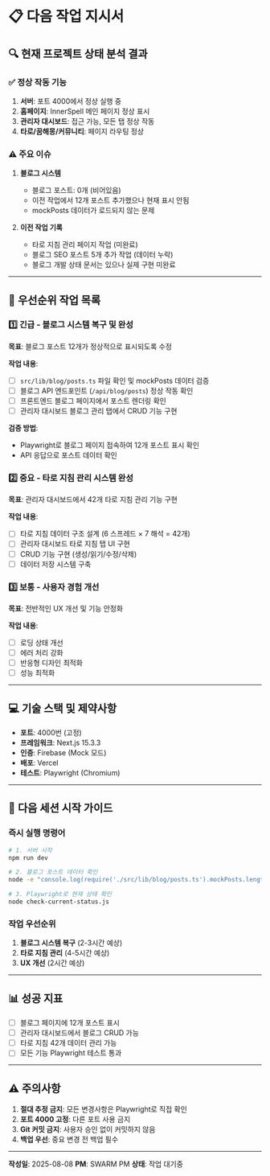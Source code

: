 # 📋 다음 작업 지시서

## 🔍 현재 프로젝트 상태 분석 결과

### ✅ 정상 작동 기능
1. **서버**: 포트 4000에서 정상 실행 중
2. **홈페이지**: InnerSpell 메인 페이지 정상 표시
3. **관리자 대시보드**: 접근 가능, 모든 탭 정상 작동
4. **타로/꿈해몽/커뮤니티**: 페이지 라우팅 정상

### ⚠️ 주요 이슈
1. **블로그 시스템**
   - 블로그 포스트: 0개 (비어있음)
   - 이전 작업에서 12개 포스트 추가했으나 현재 표시 안됨
   - mockPosts 데이터가 로드되지 않는 문제

2. **이전 작업 기록**
   - 타로 지침 관리 페이지 작업 (미완료)
   - 블로그 SEO 포스트 5개 추가 작업 (데이터 누락)
   - 블로그 개발 상태 문서는 있으나 실제 구현 미완료

---

## 🎯 우선순위 작업 목록

### 1️⃣ 긴급 - 블로그 시스템 복구 및 완성
**목표**: 블로그 포스트 12개가 정상적으로 표시되도록 수정

**작업 내용**:
- [ ] `src/lib/blog/posts.ts` 파일 확인 및 mockPosts 데이터 검증
- [ ] 블로그 API 엔드포인트 (`/api/blog/posts`) 정상 작동 확인
- [ ] 프론트엔드 블로그 페이지에서 포스트 렌더링 확인
- [ ] 관리자 대시보드 블로그 관리 탭에서 CRUD 기능 구현

**검증 방법**:
- Playwright로 블로그 페이지 접속하여 12개 포스트 표시 확인
- API 응답으로 포스트 데이터 확인

### 2️⃣ 중요 - 타로 지침 관리 시스템 완성
**목표**: 관리자 대시보드에서 42개 타로 지침 관리 기능 구현

**작업 내용**:
- [ ] 타로 지침 데이터 구조 설계 (6 스프레드 × 7 해석 = 42개)
- [ ] 관리자 대시보드 타로 지침 탭 UI 구현
- [ ] CRUD 기능 구현 (생성/읽기/수정/삭제)
- [ ] 데이터 저장 시스템 구축

### 3️⃣ 보통 - 사용자 경험 개선
**목표**: 전반적인 UX 개선 및 기능 안정화

**작업 내용**:
- [ ] 로딩 상태 개선
- [ ] 에러 처리 강화
- [ ] 반응형 디자인 최적화
- [ ] 성능 최적화

---

## 💻 기술 스택 및 제약사항
- **포트**: 4000번 (고정)
- **프레임워크**: Next.js 15.3.3
- **인증**: Firebase (Mock 모드)
- **배포**: Vercel
- **테스트**: Playwright (Chromium)

---

## 🚀 다음 세션 시작 가이드

### 즉시 실행 명령어
```bash
# 1. 서버 시작
npm run dev

# 2. 블로그 포스트 데이터 확인
node -e "console.log(require('./src/lib/blog/posts.ts').mockPosts.length)"

# 3. Playwright로 현재 상태 확인
node check-current-status.js
```

### 작업 우선순위
1. **블로그 시스템 복구** (2-3시간 예상)
2. **타로 지침 관리** (4-5시간 예상)
3. **UX 개선** (2시간 예상)

---

## 📊 성공 지표
- [ ] 블로그 페이지에 12개 포스트 표시
- [ ] 관리자 대시보드에서 블로그 CRUD 가능
- [ ] 타로 지침 42개 데이터 관리 가능
- [ ] 모든 기능 Playwright 테스트 통과

---

## ⚠️ 주의사항
1. **절대 추정 금지**: 모든 변경사항은 Playwright로 직접 확인
2. **포트 4000 고정**: 다른 포트 사용 금지
3. **Git 커밋 금지**: 사용자 승인 없이 커밋하지 않음
4. **백업 우선**: 중요 변경 전 백업 필수

---

**작성일**: 2025-08-08
**PM**: SWARM PM
**상태**: 작업 대기중